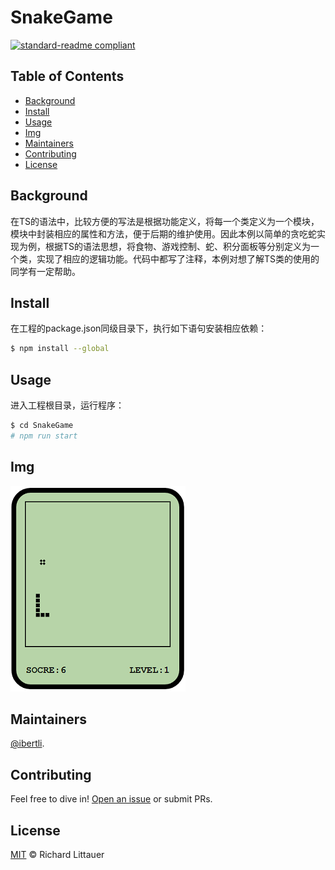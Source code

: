 # SnakeGame

[![standard-readme compliant](https://img.shields.io/badge/readme%20style-standard-brightgreen.svg?style=flat-square)](https://github.com/RichardLitt/standard-readme)

## Table of Contents

- [Background](#background)
- [Install](#install)
- [Usage](#usage)
- [Img](#img)
- [Maintainers](#maintainers)
- [Contributing](#contributing)
- [License](#license)

## Background

在TS的语法中，比较方便的写法是根据功能定义，将每一个类定义为一个模块，模块中封装相应的属性和方法，便于后期的维护使用。因此本例以简单的贪吃蛇实现为例，根据TS的语法思想，将食物、游戏控制、蛇、积分面板等分别定义为一个类，实现了相应的逻辑功能。代码中都写了注释，本例对想了解TS类的使用的同学有一定帮助。

## Install

在工程的package.json同级目录下，执行如下语句安装相应依赖：

```sh
$ npm install --global
```

## Usage

进入工程根目录，运行程序：

```sh
$ cd SnakeGame
# npm run start
```


## Img

![Image text](https://github.com/ibertli/SnakeGame/blob/master/imgs/%E6%95%88%E6%9E%9C%E5%9B%BE.png)

## Maintainers

[@ibertli](https://github.com/ibertli).

## Contributing

Feel free to dive in! [Open an issue](https://github.com/RichardLitt/standard-readme/issues/new) or submit PRs.

## License

[MIT](LICENSE) © Richard Littauer
